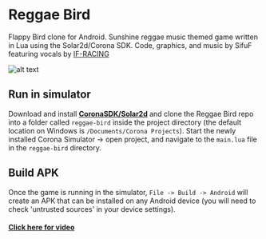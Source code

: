 # Reggae Bird
Flappy Bird clone for Android.  Sunshine reggae music themed game written in Lua using the Solar2d/Corona SDK. Code, graphics, and music by SifuF featuring vocals by [IF-RACING](https://github.com/IF-RACING)

![alt text](img/demo.gif)

## Run in simulator
Download and install [**CoronaSDK/Solar2d**](https://solar2d.com/) and clone the Reggae Bird repo into a folder called ```reggae-bird``` inside the project directory (the default location on Windows is ```/Documents/Corona Projects```). Start the newly installed Corona Simulator -> open project, and navigate to the ```main.lua``` file in the ```reggae-bird``` directory.

## Build APK
Once the game is running in the simulator, ```File -> Build -> Android``` will create an APK that can be installed on any Android device (you will need to check 'untrusted sources' in your device settings).

#### [Click here for video](img/reggaeBird.mp4)
